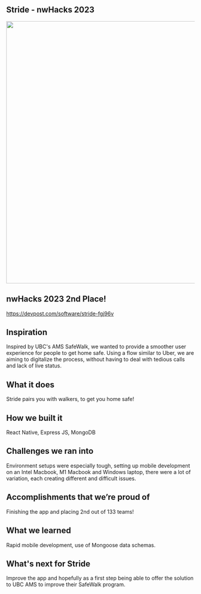 ## Stride - nwHacks 2023

<img src="./Demo.gif" height="700"/>

## nwHacks 2023 2nd Place!
https://devpost.com/software/stride-fgj96v

## Inspiration
Inspired by UBC's AMS SafeWalk, we wanted to provide a smoother user experience for people to get home safe. Using a flow similar to Uber, we are aiming to digitalize the process, without having to deal with tedious calls and lack of live status.

## What it does
Stride pairs you with walkers, to get you home safe!

## How we built it
React Native, Express JS, MongoDB

## Challenges we ran into
Environment setups were especially tough, setting up mobile development on an Intel Macbook, M1 Macbook and Windows laptop, there were a lot of variation, each creating different and difficult issues.

## Accomplishments that we’re proud of
Finishing the app and placing 2nd out of 133 teams!

## What we learned
Rapid mobile development, use of Mongoose data schemas.

## What's next for Stride
Improve the app and hopefully as a first step being able to offer the solution to UBC AMS to improve their SafeWalk program.
